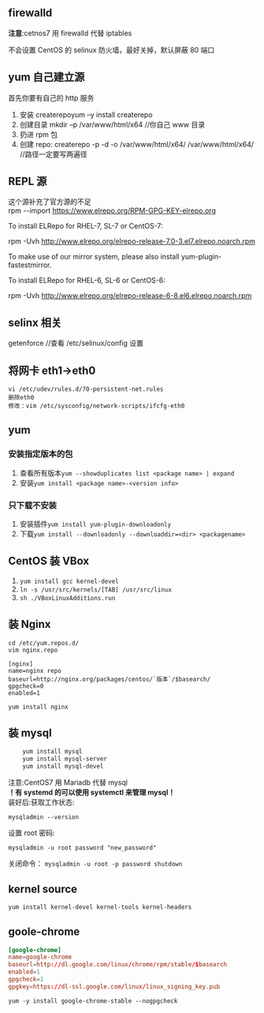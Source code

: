 ## firewalld

**注意**:cetnos7 用 firewalld 代替 iptables

不会设置 CentOS 的 selinux 防火墙，最好关掉，默认屏蔽 80 端口

## yum 自己建立源

首先你要有自己的 http 服务

1. 安装 createrepoyum –y install createrepo
2. 创建目录 mkdir –p /var/www/html/x64 //你自己 www 目录
3. 扔进 rpm 包
4. 创建 repo: createrepo -p -d -o /var/www/html/x64/ /var/www/html/x64/  
   //路径一定要写两遍径

## REPL 源

这个源补充了官方源的不足  
rpm --import https://www.elrepo.org/RPM-GPG-KEY-elrepo.org

To install ELRepo for RHEL-7, SL-7 or CentOS-7:

rpm -Uvh http://www.elrepo.org/elrepo-release-7.0-3.el7.elrepo.noarch.rpm

To make use of our mirror system, please also install yum-plugin-fastestmirror.

To install ELRepo for RHEL-6, SL-6 or CentOS-6:

rpm -Uvh http://www.elrepo.org/elrepo-release-6-8.el6.elrepo.noarch.rpm

## selinx 相关

getenforce //查看
/etc/selinux/config 设置

## 将网卡 eth1->eth0

    vi /etc/udev/rules.d/70-persistent-net.rules
    删除eth0
    修改：vim /etc/sysconfig/network-scripts/ifcfg-eth0

## yum

### 安装指定版本的包

1. 查看所有版本`yum --showduplicates list <package name> | expand`
2. 安装`yum install <package name>-<version info>`

### 只下载不安装

1. 安装插件`yum install yum-plugin-downloadonly`
2. 下载`yum install --downloadonly --downloaddir=<dir> <packagename>`

## CentOS 装 VBox

1. `yum install gcc kernel-devel`
2. `ln -s /usr/src/kernels/[TAB] /usr/src/linux`
3. `sh ./VBoxLinuxAdditions.run`

## 装 Nginx

    cd /etc/yum.repos.d/
    vim nginx.repo

    [nginx]
    name=nginx repo
    baseurl=http://nginx.org/packages/centos/`版本`/$basearch/
    gpgcheck=0
    enabled=1

    yum install nginx

## 装 mysql

```sh
    yum install mysql
    yum install mysql-server
    yum install mysql-devel
```

注意:CentOS7 用 Mariadb 代替 mysql  
**！有 systemd 的可以使用 systemctl 来管理 mysql！**  
装好后:获取工作状态:

    mysqladmin --version

设置 root 密码:

    mysqladmin -u root password "new_password"

关闭命令：
`mysqladmin -u root -p password shutdown`

## kernel source

```sh
yum install kernel-devel kernel-tools kernel-headers
```

## goole-chrome

```conf
[google-chrome]
name=google-chrome
baseurl=http://dl.google.com/linux/chrome/rpm/stable/$basearch
enabled=1
gpgcheck=1
gpgkey=https://dl-ssl.google.com/linux/linux_signing_key.pub
```

`yum -y install google-chrome-stable --nogpgcheck`
